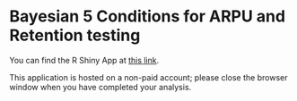 # Bayesian 5 Conditions for ARPU and Retention testing

You can find the R Shiny App at [this link](https://gdaem.shinyapps.io/Bayesian_5_Conditions/).

This application is hosted on a non-paid account; please close the browser window when you have completed your analysis.
